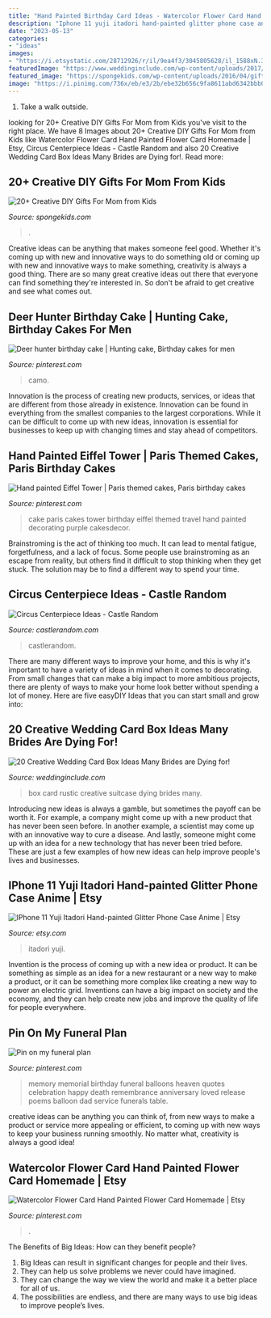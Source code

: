 ```yaml
---
title: "Hand Painted Birthday Card Ideas - Watercolor Flower Card Hand Painted Flower Card Homemade"
description: "Iphone 11 yuji itadori hand-painted glitter phone case anime"
date: "2023-05-13"
categories:
- "ideas"
images:
- "https://i.etsystatic.com/28712926/r/il/9ea4f3/3045805628/il_1588xN.3045805628_kwfb.jpg"
featuredImage: "https://www.weddinginclude.com/wp-content/uploads/2017/02/Rustic-suitcase-Wedding-card-box-ideas.jpg"
featured_image: "https://spongekids.com/wp-content/uploads/2016/04/gifts-for-mom-from-kids/3-diy-gifts-for-mom-from-kids.jpg"
image: "https://i.pinimg.com/736x/eb/e3/2b/ebe32b656c9fa8611abd6342bbb03ff7--balloons-celebration-of-life-memorial-ideas-receptions.jpg"
---
```



1. Take a walk outside.

	

		
looking for 20+ Creative DIY Gifts For Mom from Kids you've visit to the right place. We have 8 Images about 20+ Creative DIY Gifts For Mom from Kids like Watercolor Flower Card Hand Painted Flower Card Homemade | Etsy, Circus Centerpiece Ideas - Castle Random and also 20 Creative Wedding Card Box Ideas Many Brides are Dying for!. Read more:
		
    
## 20+ Creative DIY Gifts For Mom From Kids

<img loading=lazy src="https://spongekids.com/wp-content/uploads/2016/04/gifts-for-mom-from-kids/3-diy-gifts-for-mom-from-kids.jpg" onerror="this.onerror=null;this.src='https://tse1.mm.bing.net/th?id=OIP.cbGdO8zN46g98eCJDltriAHaQG&amp;pid=15.1';" alt="20+ Creative DIY Gifts For Mom from Kids">

_Source: spongekids.com_

>. 

	

Creative ideas can be anything that makes someone feel good. Whether it's coming up with new and innovative ways to do something old or coming up with new and innovative ways to make something, creativity is always a good thing. There are so many great creative ideas out there that everyone can find something they're interested in. So don't be afraid to get creative and see what comes out.

    
## Deer Hunter Birthday Cake | Hunting Cake, Birthday Cakes For Men

<img loading=lazy src="https://s-media-cache-ak0.pinimg.com/736x/3f/c4/74/3fc47474c915921d61a997028e6d29f2.jpg" onerror="this.onerror=null;this.src='https://tse3.mm.bing.net/th?id=OIP.6SXq_MwF5DW3YipaihwWOQC7FN&amp;pid=15.1';" alt="Deer hunter birthday cake | Hunting cake, Birthday cakes for men">

_Source: pinterest.com_

>camo. 

	

Innovation is the process of creating new products, services, or ideas that are different from those already in existence. Innovation can be found in everything from the smallest companies to the largest corporations. While it can be difficult to come up with new ideas, innovation is essential for businesses to keep up with changing times and stay ahead of competitors.

    
## Hand Painted Eiffel Tower | Paris Themed Cakes, Paris Birthday Cakes

<img loading=lazy src="https://i.pinimg.com/736x/ee/4f/27/ee4f274a659df4cc7ede62e37cba09d0.jpg" onerror="this.onerror=null;this.src='https://tse2.mm.bing.net/th?id=OIP.jL9vexHqULCyxCTJxxYMFwAAAA&amp;pid=15.1';" alt="Hand painted Eiffel Tower | Paris themed cakes, Paris birthday cakes">

_Source: pinterest.com_

>cake paris cakes tower birthday eiffel themed travel hand painted decorating purple cakesdecor. 

	

Brainstroming is the act of thinking too much. It can lead to mental fatigue, forgetfulness, and a lack of focus. Some people use brainstroming as an escape from reality, but others find it difficult to stop thinking when they get stuck. The solution may be to find a different way to spend your time.

    
## Circus Centerpiece Ideas - Castle Random

<img loading=lazy src="https://castlerandom.com/wp-content/uploads/2019/11/Circus-Centerpiece-3.jpg" onerror="this.onerror=null;this.src='https://tse2.mm.bing.net/th?id=OIP.kjrhiVvk5gJ2rk4dJQnsVgHaLG&amp;pid=15.1';" alt="Circus Centerpiece Ideas - Castle Random">

_Source: castlerandom.com_

>castlerandom. 

	

There are many different ways to improve your home, and this is why it's important to have a variety of ideas in mind when it comes to decorating. From small changes that can make a big impact to more ambitious projects, there are plenty of ways to make your home look better without spending a lot of money. Here are five easyDIY Ideas that you can start small and grow into: 

    
## 20 Creative Wedding Card Box Ideas Many Brides Are Dying For!

<img loading=lazy src="https://www.weddinginclude.com/wp-content/uploads/2017/02/Rustic-suitcase-Wedding-card-box-ideas.jpg" onerror="this.onerror=null;this.src='https://tse3.mm.bing.net/th?id=OIP.zcqs5Yzb49LsqBENm8C4JgHaLH&amp;pid=15.1';" alt="20 Creative Wedding Card Box Ideas Many Brides are Dying for!">

_Source: weddinginclude.com_

>box card rustic creative suitcase dying brides many. 

	

Introducing new ideas is always a gamble, but sometimes the payoff can be worth it. For example, a company might come up with a new product that has never been seen before. In another example, a scientist may come up with an innovative way to cure a disease. And lastly, someone might come up with an idea for a new technology that has never been tried before. These are just a few examples of how new ideas can help improve people's lives and businesses.

    
## IPhone 11 Yuji Itadori Hand-painted Glitter Phone Case Anime | Etsy

<img loading=lazy src="https://i.etsystatic.com/28712926/r/il/9ea4f3/3045805628/il_1588xN.3045805628_kwfb.jpg" onerror="this.onerror=null;this.src='https://tse3.mm.bing.net/th?id=OIP.OPHrK7WuauGDnjp5OImNyQHaK6&amp;pid=15.1';" alt="IPhone 11 Yuji Itadori Hand-painted Glitter Phone Case Anime | Etsy">

_Source: etsy.com_

>itadori yuji. 

	

Invention is the process of coming up with a new idea or product. It can be something as simple as an idea for a new restaurant or a new way to make a product, or it can be something more complex like creating a new way to power an electric grid. Inventions can have a big impact on society and the economy, and they can help create new jobs and improve the quality of life for people everywhere.

    
## Pin On My Funeral Plan

<img loading=lazy src="https://i.pinimg.com/736x/eb/e3/2b/ebe32b656c9fa8611abd6342bbb03ff7--balloons-celebration-of-life-memorial-ideas-receptions.jpg" onerror="this.onerror=null;this.src='https://tse3.mm.bing.net/th?id=OIP.Bq48ECzWTcVpl5WP83fM7gHaJ3&amp;pid=15.1';" alt="Pin on my funeral plan">

_Source: pinterest.com_

>memory memorial birthday funeral balloons heaven quotes celebration happy death remembrance anniversary loved release poems balloon dad service funerals table. 

	

creative ideas can be anything you can think of, from new ways to make a product or service more appealing or efficient, to coming up with new ways to keep your business running smoothly. No matter what, creativity is always a good idea!

    
## Watercolor Flower Card Hand Painted Flower Card Homemade | Etsy

<img loading=lazy src="https://i.pinimg.com/736x/a9/51/0e/a9510ec4a769393a9d02a04fe8312115.jpg" onerror="this.onerror=null;this.src='https://tse4.mm.bing.net/th?id=OIP.J35Dt09nh_qDFNctOq2-PAHaJ4&amp;pid=15.1';" alt="Watercolor Flower Card Hand Painted Flower Card Homemade | Etsy">

_Source: pinterest.com_

>. 

	

The Benefits of Big Ideas: How can they benefit people?
1. Big Ideas can result in significant changes for people and their lives.
2. They can help us solve problems we never could have imagined.
3. They can change the way we view the world and make it a better place for all of us.
4. The possibilities are endless, and there are many ways to use big ideas to improve people’s lives.

